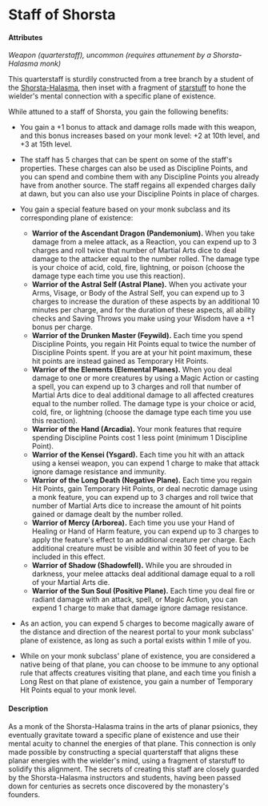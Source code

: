 # Staff of Shorsta

#### Attributes

_Weapon (quarterstaff), uncommon (requires attunement by a Shorsta-Halasma monk)_

This quarterstaff is sturdily constructed from a tree branch by a student of the [Shorsta-Halasma](../organizations/shorsta-halasma/shorsta-halasma.md), then inset with a fragment of [starstuff](starstuff.md) to hone the wielder's mental connection with a specific plane of existence.

While attuned to a staff of Shorsta, you gain the following benefits:

- You gain a +1 bonus to attack and damage rolls made with this weapon, and this bonus increases based on your monk level: +2 at 10th level, and +3 at 15th level.
- The staff has 5 charges that can be spent on some of the staff's properties. These charges can also be used as Discipline Points, and you can spend and combine them with any Discipline Points you already have from another source. The staff regains all expended charges daily at dawn, but you can also use your Discipline Points in place of charges.
- You gain a special feature based on your monk subclass and its corresponding plane of existence:

  - **Warrior of the Ascendant Dragon (Pandemonium).** When you take damage from a melee attack, as a Reaction, you can expend up to 3 charges and roll twice that number of Martial Arts dice to deal damage to the attacker equal to the number rolled. The damage type is your choice of acid, cold, fire, lightning, or poison (choose the damage type each time you use this reaction).
  - **Warrior of the Astral Self (Astral Plane).** When you activate your Arms, Visage, or Body of the Astral Self, you can expend up to 3 charges to increase the duration of these aspects by an additional 10 minutes per charge, and for the duration of these aspects, all ability checks and Saving Throws you make using your Wisdom have a +1 bonus per charge.
  - **Warrior of the Drunken Master (Feywild).** Each time you spend Discipline Points, you regain Hit Points equal to twice the number of Discipline Points spent. If you are at your hit point maximum, these hit points are instead gained as Temporary Hit Points.
  - **Warrior of the Elements (Elemental Planes).** When you deal damage to one or more creatures by using a Magic Action or casting a spell, you can expend up to 3 charges and roll that number of Martial Arts dice to deal additional damage to all affected creatures equal to the number rolled. The damage type is your choice or acid, cold, fire, or lightning (choose the damage type each time you use this reaction).
  - **Warrior of the Hand (Arcadia).** Your monk features that require spending Discipline Points cost 1 less point (minimum 1 Discipline Point).
  - **Warrior of the Kensei (Ysgard).** Each time you hit with an attack using a kensei weapon, you can expend 1 charge to make that attack ignore damage resistance and immunity.
  - **Warrior of the Long Death (Negative Plane).** Each time you regain Hit Points, gain Temporary Hit Points, or deal necrotic damage using a monk feature, you can expend up to 3 charges and roll twice that number of Martial Arts dice to increase the amount of hit points gained or damage dealt by the number rolled.
  - **Warrior of Mercy (Arborea).** Each time you use your Hand of Healing or Hand of Harm feature, you can expend up to 3 charges to apply the feature's effect to an additional creature per charge. Each additional creature must be visible and within 30 feet of you to be included in this effect.
  - **Warrior of Shadow (Shadowfell).** While you are shrouded in darkness, your melee attacks deal additional damage equal to a roll of your Martial Arts die.
  - **Warrior of the Sun Soul (Positive Plane).** Each time you deal fire or radiant damage with an attack, spell, or Magic Action, you can expend 1 charge to make that damage ignore damage resistance.

- As an action, you can expend 5 charges to become magically aware of the distance and direction of the nearest portal to your monk subclass' plane of existence, as long as such a portal exists within 1 mile of you.
- While on your monk subclass' plane of existence, you are considered a native being of that plane, you can choose to be immune to any optional rule that affects creatures visiting that plane, and each time you finish a Long Rest on that plane of existence, you gain a number of Temporary Hit Points equal to your monk level.

#### Description

As a monk of the Shorsta-Halasma trains in the arts of planar psionics, they eventually gravitate toward a specific plane of existence and use their mental acuity to channel the energies of that plane. This connection is only made possible by constructing a special quarterstaff that aligns these planar energies with the wielder's mind, using a fragment of starstuff to solidify this alignment. The secrets of creating this staff are closely guarded by the Shorsta-Halasma instructors and students, having been passed down for centuries as secrets once discovered by the monastery's founders.
